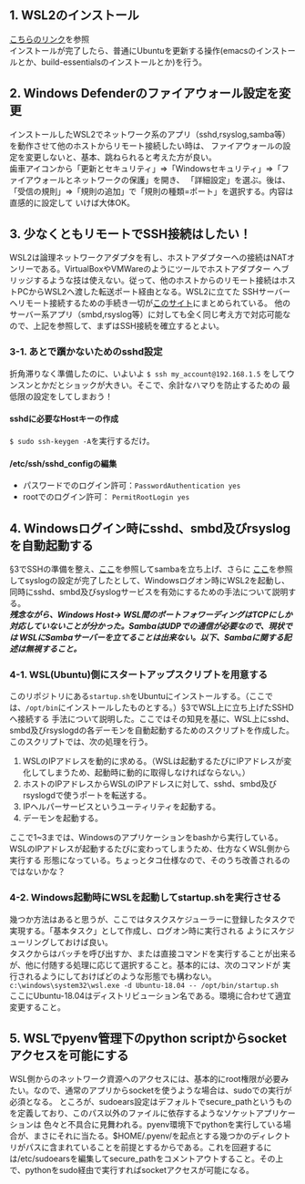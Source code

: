 ## 1. WSL2のインストール
[こちらのリンク](https://docs.microsoft.com/ja-jp/windows/wsl/install-win10#manual-installation-steps)を参照  
インストールが完了したら、普通にUbuntuを更新する操作(emacsのインストールとか、build-essentialsのインストールとか)を行う。

## 2. Windows Defenderのファイアウォール設定を変更
インストールしたWSL2でネットワーク系のアプリ（sshd,rsyslog,samba等）を動作させて他のホストからリモート接続したい時は、
ファイアウォールの設定を変更しないと、基本、跳ねられると考えた方が良い。  
歯車アイコンから「更新とセキュリティ」⇒「Windowsセキュリティ」⇒「ファイアウォールとネットワークの保護」を開き、
「詳細設定」を選ぶ。後は、「受信の規則」⇒「規則の追加」で「規則の種類=ポート」を選択する。内容は直感的に設定して
いけば大体OK。

## 3. 少なくともリモートでSSH接続はしたい！
WSL2は論理ネットワークアダプタを有し、ホストアダプターへの接続はNATオンリーである。VirtualBoxやVMWareのようにツールでホストアダプター
へブリッジするような技は使えない。従って、他のホストからのリモート接続はホストPCからWSL2へ渡した転送ポート経由となる。WSL2に立てた
SSHサーバーへリモート接続するための手続き一切が[このサイト](https://qiita.com/yabeenico/items/15532c703974dc40a7f5)にまとめられている。
他のサーバー系アプリ（smbd,rsyslog等）に対しても全く同じ考え方で対応可能なので、上記を参照して、まずはSSH接続を確立するとよい。
### 3-1. あとで躓かないためのsshd設定
折角滞りなく準備したのに、いよいよ `$ ssh my_account@192.168.1.5` をしてウンスンとかだとショックが大きい。そこで、余計なハマりを防止するための
最低限の設定をしてしまおう！
#### sshdに必要なHostキーの作成
`$ sudo ssh-keygen -A`を実行するだけ。
#### /etc/ssh/sshd_configの編集
- パスワードでのログイン許可：`PasswordAuthentication yes`
- rootでのログイン許可：     `PermitRootLogin yes`

## 4. Windowsログイン時にsshd、smbd及びrsyslogを自動起動する
§3でSSHの準備を整え、[ここ](https://github.com/ConfiguresHowTo-sak52jp/HowToConstructSamba.git)を参照してsambaを立ち上げ、さらに
[ここ](https://github.com/CSharpExpAndLibs/LogServerExp.git)を参照してsyslogの設定が完了したとして、Windowsログオン時にWSL2を起動し、
同時にsshd、smbd及びsyslogサービスを有効にするための手法について説明する。  
***残念ながら、Windows Host-> WSL間のポートフォワーディングはTCPにしか対応していないことが分かった。SambaはUDPでの通信が必要なので、現状では
WSLにSambaサーバーを立てることは出来ない。以下、Sambaに関する記述は無視すること。***
### 4-1. WSL(Ubuntu)側にスタートアップスクリプトを用意する
このリポジトリにある`startup.sh`をUbuntuにインストールする。（ここでは、`/opt/bin`にインストールしたものとする。）§3でWSL上に立ち上げたSSHDへ接続する
手法について説明した。ここではその知見を基に、WSL上にsshd、smbd及びrsyslogdの各デーモンを自動起動するためのスクリプトを作成した。
このスクリプトでは、次の処理を行う。
1. WSLのIPアドレスを動的に求める。（WSLは起動するたびにIPアドレスが変化してしまうため、起動時に動的に取得しなければならない。）
1. ホストのIPアドレスからWSLのIPアドレスに対して、sshd、smbd及びrsyslogdで使うポートを転送する。
1. IPヘルパーサービスというユーティリティを起動する。
1. デーモンを起動する。

ここで1~3までは、Windowsのアプリケーションをbashから実行している。WSLのIPアドレスが起動するたびに変わってしまうため、仕方なくWSL側から実行する
形態になっている。ちょっとタコ仕様なので、そのうち改善されるのではないかな？

### 4-2. Windows起動時にWSLを起動してstartup.shを実行させる
幾つか方法はあると思うが、ここではタスクスケジューラーに登録したタスクで実現する。「基本タスク」として作成し、ログオン時に実行される
ようにスケジューリングしておけば良い。  
タスクからはバッチを呼び出すか、または直接コマンドを実行することが出来るが、他に付随する処理に応じて選択すること。基本的には、次のコマンドが
実行されるようにしておけばどのような形態でも構わない。  
`c:\windows\system32\wsl.exe -d Ubuntu-18.04 -- /opt/bin/startup.sh`  
ここにUbuntu-18.04はディストリビューション名である。環境に合わせて適宜変更すること。

## 5. WSLでpyenv管理下のpython scriptからsocketアクセスを可能にする
WSL側からのネットワーク資源へのアクセスには、基本的にroot権限が必要みたい。なので、通常のアプリからsocketを使うような場合は、sudoでの実行が必須となる。
ところが、sudoears設定はデフォルトでsecure_pathというものを定義しており、このパス以外のファイルに依存するようなソケットアプリケーションは
色々と不具合に見舞われる。pyenv環境下でpythonを実行している場合が、まさにそれに当たる。$HOME/.pyenv/を起点とする幾つかのディレクトリがパスに含まれていることを前提とするからである。これを回避するには/etc/sudoearsを編集してsecure_pathをコメントアウトすること。その上で、pythonをsudo経由で実行すればsocketアクセスが可能になる。

